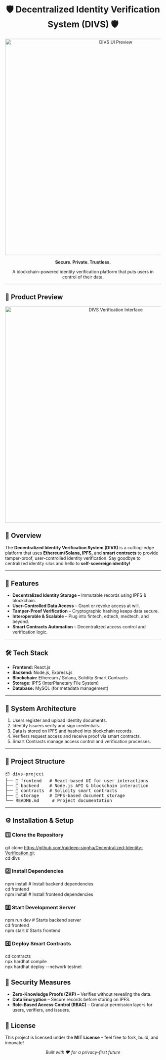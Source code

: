 <h1 align="center">🛡️ Decentralized Identity Verification System (DIVS) 🛡️</h1>
<p align="center">
  <img src="https://github.com/user-attachments/assets/9d7bc3f7-bcd7-4692-905e-1b1e54acafaf" alt="DIVS UI Preview" width="700"/>
</p>
<p align="center"><strong>Secure. Private. Trustless.</strong></p>

<p align="center">A blockchain-powered identity verification platform that puts users in control of their data.</p>

<hr/>

<h2>📸 Product Preview</h2>
<p align="center">
  <img src="https://github.com/user-attachments/assets/90cca14c-226b-4150-af90-fa1ab4757f88" alt="DIVS Verification Interface" width="700"/>
</p>


<h2>📌 Overview</h2>

<p>The <strong>Decentralized Identity Verification System (DIVS)</strong> is a cutting-edge platform that uses <strong>Ethereum/Solana, IPFS,</strong> and <strong>smart contracts</strong> to provide tamper-proof, user-controlled identity verification. Say goodbye to centralized identity silos and hello to <strong>self-sovereign identity!</strong></p>

---

<h2>🚀 Features</h2>

<ul>
  <li><strong>Decentralized Identity Storage</strong> – Immutable records using IPFS & blockchain.</li>
  <li><strong>User-Controlled Data Access</strong> – Grant or revoke access at will.</li>
  <li><strong>Tamper-Proof Verification</strong> – Cryptographic hashing keeps data secure.</li>
  <li><strong>Interoperable & Scalable</strong> – Plug into fintech, edtech, medtech, and beyond.</li>
  <li><strong>Smart Contracts Automation</strong> – Decentralized access control and verification logic.</li>
</ul>

---

<h2>🛠 Tech Stack</h2>

<ul>
  <li><strong>Frontend:</strong> React.js</li>
  <li><strong>Backend:</strong> Node.js, Express.js</li>
  <li><strong>Blockchain:</strong> Ethereum / Solana, Solidity Smart Contracts</li>
  <li><strong>Storage:</strong> IPFS (InterPlanetary File System)</li>
  <li><strong>Database:</strong> MySQL (for metadata management)</li>
</ul>

---

<h2>🧠 System Architecture</h2>

<ol>
  <li>Users register and upload identity documents.</li>
  <li>Identity Issuers verify and sign credentials.</li>
  <li>Data is stored on IPFS and hashed into blockchain records.</li>
  <li>Verifiers request access and receive proof via smart contracts.</li>
  <li>Smart Contracts manage access control and verification processes.</li>
</ol>

---

<h2>📂 Project Structure</h2>

<pre>
📦 divs-project
├── 📁 frontend   # React-based UI for user interactions
├── 📁 backend    # Node.js API & blockchain interaction
├── 📁 contracts  # Solidity smart contracts
├── 📁 storage    # IPFS-based document storage
└── README.md     # Project documentation
</pre>

---

<h2>⚙️ Installation & Setup</h2>

<h3>1️⃣ Clone the Repository</h3>

git clone https://github.com/rajdeep-singha/Decentralized-Identity-Verification.git
<br> cd divs
<h3>2️⃣ Install Dependencies</h3>

npm install                # Install backend dependencies <br>
cd frontend <br> npm install  # Install frontend dependencies
<h3>3️⃣ Start Development Server</h3>

npm run dev               # Starts backend server <br>
cd frontend <br> npm start  # Starts frontend
<h3>4️⃣ Deploy Smart Contracts</h3>

cd contracts <br>
npx hardhat compile <br>
npx hardhat deploy --network testnet
<h2>🔐 Security Measures</h2> <ul> <li><strong>Zero-Knowledge Proofs (ZKP)</strong> – Verifies without revealing the data.</li> <li><strong>Data Encryption</strong> – Secure records before storing on IPFS.</li> <li><strong>Role-Based Access Control (RBAC)</strong> – Granular permission layers for users, verifiers, and issuers.</li> </ul>
<h2>📜 License</h2> <p>This project is licensed under the <strong>MIT License</strong> – feel free to fork, build, and innovate!</p>
<p align="center"><em>Built with ❤️ for a privacy-first future</em></p> 
